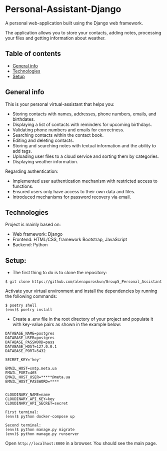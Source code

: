 # Personal-Assistant-Django
A personal web-application built using the Django web framework.

The application allows you to store your contacts, adding notes, processing your files and getting information about weather.  
## Table of contents
* [General info](#general-info)
* [Technologies](#technologies)
* [Setup](#setup)

## General info
This is your personal virtual-assistant that helps you:
* Storing contacts with names, addresses, phone numbers, emails, and birthdates.
* Displaying a list of contacts with reminders for upcoming birthdays.
* Validating phone numbers and emails for correctness.
* Searching contacts within the contact book.
* Editing and deleting contacts.
* Storing and searching notes with textual information and the ability to add tags.
* Uploading user files to a cloud service and sorting them by categories.
* Displaying weather information.

Regarding authentication:
* Implemented user authentication mechanism with restricted access to functions.
* Ensured users only have access to their own data and files.
* Introduced mechanisms for password recovery via email.
	
## Technologies
Project is mainly based on:
* Web framework: Django
* Frontend: HTML/CSS, framework Bootstrap, JavaScript
* Backend: Python

## Setup:
* The first thing to do is to clone the repository:
```
$ git clone https://github.com/alenaporoskun/Group5_Personal_Assistant
```

Activate your virtual environment and install the dependencies by running the following commands:
```
$ poetry shell
(env)$ poetry install
```
* Create a .env file in the root directory of your project and populate it with key-value pairs as shown in the example below:
```
DATABASE_NAME=postgres
DATABASE_USER=postgres
DATABASE_PASSWORD=pass
DATABASE_HOST=127.0.0.1
DATABASE_PORT=5432

SECRET_KEY='key'

EMAIL_HOST=smtp.meta.ua 
EMAIL_PORT=465 
EMAIL_HOST_USER=*****@meta.ua 
EMAIL_HOST_PASSWORD=****


CLOUDINARY_NAME=name
CLOUDINARY_API_KEY=key
CLOUDINARY_API_SECRET=secret
```

```
First terminal:
(env)$ python docker-compose up
```

```
Second terminal:
(env)$ python manage.py migrate
(env)$ python manage.py runserver   
```

 Open `http://localhost:8000` in a browser. You should see the main page.
